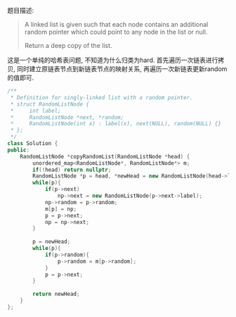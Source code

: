 题目描述:

> A linked list is given such that each node contains an additional random pointer which could point to any node in the list or null.
>
> Return a deep copy of the list.

这是一个单纯的哈希表问题, 不知道为什么归类为hard. 首先遍历一次链表进行拷贝, 同时建立原链表节点到新链表节点的映射关系, 再遍历一次新链表更新random的值即可.

```c++
/**
 * Definition for singly-linked list with a random pointer.
 * struct RandomListNode {
 *     int label;
 *     RandomListNode *next, *random;
 *     RandomListNode(int x) : label(x), next(NULL), random(NULL) {}
 * };
 */
class Solution {
public:
    RandomListNode *copyRandomList(RandomListNode *head) {
        unordered_map<RandomListNode*, RandomListNode*> m;
        if(!head) return nullptr;
        RandomListNode *p = head, *newHead = new RandomListNode(head->label), *np = newHead;
        while(p){
            if(p->next)
                np->next = new RandomListNode(p->next->label);
            np->random = p->random;
            m[p] = np;
            p = p->next;
            np = np->next;
        }
        
        p = newHead;
        while(p){
            if(p->random){
                p->random = m[p->random];
            }
            p = p->next;
        }
        
        return newHead;
    }
};
```

